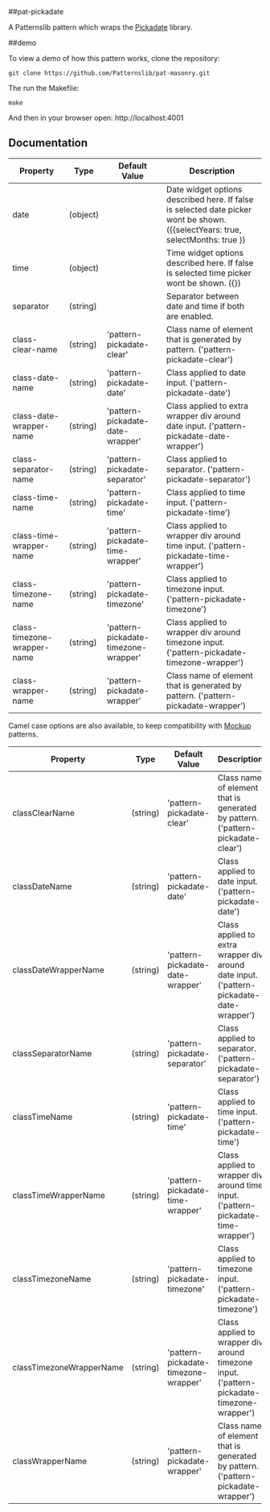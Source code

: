 ##pat-pickadate

A Patternslib pattern which wraps the [Pickadate](http://amsul.ca/pickadate.js/) library.

##demo

To view a demo of how this pattern works, clone the repository:

    git clone https://github.com/Patternslib/pat-masonry.git

The run the Makefile:

    make

And then in your browser open: http://localhost:4001

## Documentation

Property                     | Type        | Default Value                       | Description
-----------------------------|-------------|-------------------------------------|---------------------------------------------------------------------------------------------------------------------------------
date                         | (object)    |                                     | Date widget options described here. If false is selected date picker wont be shown. ({{selectYears: true, selectMonths: true })
time                         | (object)    |                                     | Time widget options described here. If false is selected time picker wont be shown. ({})
separator                    | (string)    |                                     | Separator between date and time if both are enabled.
class-clear-name             | (string)    | 'pattern-pickadate-clear'           | Class name of element that is generated by pattern. ('pattern-pickadate-clear')
class-date-name              | (string)    | 'pattern-pickadate-date'            | Class applied to date input. ('pattern-pickadate-date')
class-date-wrapper-name      | (string)    | 'pattern-pickadate-date-wrapper'    | Class applied to extra wrapper div around date input. ('pattern-pickadate-date-wrapper')
class-separator-name         | (string)    | 'pattern-pickadate-separator'       | Class applied to separator. ('pattern-pickadate-separator')
class-time-name              | (string)    | 'pattern-pickadate-time'            | Class applied to time input. ('pattern-pickadate-time')
class-time-wrapper-name      | (string)    | 'pattern-pickadate-time-wrapper'    | Class applied to wrapper div around time input. ('pattern-pickadate-time-wrapper')
class-timezone-name          | (string)    | 'pattern-pickadate-timezone'        | Class applied to timezone input. ('pattern-pickadate-timezone')
class-timezone-wrapper-name  | (string)    | 'pattern-pickadate-timezone-wrapper'| Class applied to wrapper div around timezone input. ('pattern-pickadate-timezone-wrapper')
class-wrapper-name           | (string)    | 'pattern-pickadate-wrapper'         | Class name of element that is generated by pattern. ('pattern-pickadate-wrapper')


Camel case options are also available, to keep compatibility with [Mockup](https://github.com/plone/mockup) patterns.

Property                     | Type        | Default Value                       | Description
-----------------------------|-------------|-------------------------------------|------------------------------------------------------------------------------------------------------
classClearName               | (string)    | 'pattern-pickadate-clear'           | Class name of element that is generated by pattern. ('pattern-pickadate-clear')
classDateName                | (string)    | 'pattern-pickadate-date'            | Class applied to date input. ('pattern-pickadate-date')
classDateWrapperName         | (string)    | 'pattern-pickadate-date-wrapper'    | Class applied to extra wrapper div around date input. ('pattern-pickadate-date-wrapper')
classSeparatorName           | (string)    | 'pattern-pickadate-separator'       | Class applied to separator. ('pattern-pickadate-separator')
classTimeName                | (string)    | 'pattern-pickadate-time'            | Class applied to time input. ('pattern-pickadate-time')
classTimeWrapperName         | (string)    | 'pattern-pickadate-time-wrapper'    | Class applied to wrapper div around time input. ('pattern-pickadate-time-wrapper')
classTimezoneName            | (string)    | 'pattern-pickadate-timezone'        | Class applied to timezone input. ('pattern-pickadate-timezone')
classTimezoneWrapperName     | (string)    | 'pattern-pickadate-timezone-wrapper'| Class applied to wrapper div around timezone input. ('pattern-pickadate-timezone-wrapper')
classWrapperName             | (string)    | 'pattern-pickadate-wrapper'         | Class name of element that is generated by pattern. ('pattern-pickadate-wrapper')
